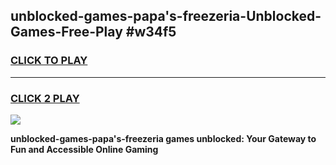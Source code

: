 
## unblocked-games-papa's-freezeria-Unblocked-Games-Free-Play #w34f5
<h3>
<a href="https://us.freeplayer.one?title=unblocked-games-papa's-freezeria&ref=9M">CLICK TO PLAY</a></h3>
<hr>

<h3>
<a href="https://us.freeplayer.one?title=unblocked-games-papa's-freezeria&ref=9M">CLICK 2 PLAY</a>
  
</h3>

<a href="https://us.freeplayer.one?title=unblocked-games-papa's-freezeria&ref=9M"><img src="https://clearcache.store/games.png"></a>


**unblocked-games-papa's-freezeria games unblocked: Your Gateway to Fun and Accessible Online Gaming**
